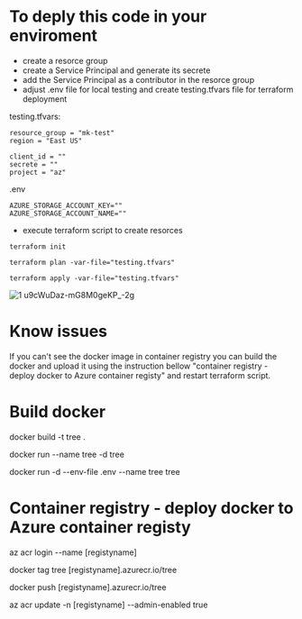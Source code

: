 # To deply this code in your enviroment 
- create a resorce group
- create a Service Principal and generate its secrete
- add the Service Principal as a contributor in the resorce group
- adjust .env file for local testing and create testing.tfvars file for terraform deployment

testing.tfvars:
```
resource_group = "mk-test"
region = "East US"

client_id = ""
secrete = ""
project = "az"
```
.env
```
AZURE_STORAGE_ACCOUNT_KEY=""
AZURE_STORAGE_ACCOUNT_NAME=""
```
- execute terraform script to create resorces

```
terraform init

terraform plan -var-file="testing.tfvars"

terraform apply -var-file="testing.tfvars"
```
![1 u9cWuDaz-mG8M0geKP_-2g](https://github.com/MariuszKu/azure-terraform-duckdb/assets/55062728/a93cfbfd-8f0c-48c9-83f9-5538ffd2a452)

# Know issues

If you can't see the docker image in container registry you can build the docker and upload it using the instruction bellow "container registry - deploy docker to Azure container registy" and restart terraform script.


# Build docker

docker build -t tree .

docker run --name tree -d tree

docker run -d --env-file .env --name tree tree

# Container registry - deploy docker to Azure container registy

az acr login --name [registyname]

docker tag tree [registyname].azurecr.io/tree

docker push [registyname].azurecr.io/tree

az acr update -n [registyname] --admin-enabled true
